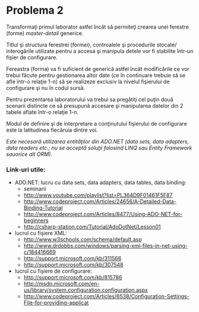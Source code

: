 # Problema 2

Transformaţi primul laborator astfel încât să permiteţi crearea unei ferestre (forme) _master-detail_ generice.

Titlul şi structura ferestrei (formei), controalele şi procedurile stocate/ interogările utilizate pentru a accesa şi manipula detele vor fi stabilite într-un fişier de configurare.

Fereastra (forma) va fi suficient de generică astfel încât modificările ce vor trebui făcute pentru gestionarea altor date (ce în continuare trebuie să se afle într-o relaţie 1-n) să se realizeze exclusiv la nivelul fişierului de configurare şi nu în codul sursă.

Pentru prezentarea laboratorului va trebui sa pregătiţi cel puţin două scenarii distincte ce să presupună accesare şi manipularea datelor din 2 tabele aflate într-o relaţie 1-n.

Modul de definire şi de interpretare a conţinutului fişierului de configurare este la latitudinea fiecăruia dintre voi.

_Este necesară utilizarea entităţilor din ADO.NET (data sets, data adapters, data readers etc.; nu se acceptă soluţii folosind LINQ sau Entity Framework sauorice alt ORM)._

### Link-uri utile:

- ADO.NET: lucru cu data sets, data adapters, data tables, data binding:
  - seminarii
  - http://www.youtube.com/playlist?list=PL364D9F01461F5F87
  - http://www.codeproject.com/Articles/24656/A-Detailed-Data-Binding-Tutorial
  - http://www.codeproject.com/Articles/8477/Using-ADO-NET-for-beginners
  - http://csharp-station.com/Tutorial/AdoDotNet/Lesson01
- lucrul cu fişiere XML:
  - http://www.w3schools.com/schema/default.asp
  - http://www.drdobbs.com/windows/parsing-xml-files-in-net-using-c/184416669
  - http://support.microsoft.com/kb/311566
  - http://support.microsoft.com/kb/307548
- lucrul cu fişiere de configurare:
  - http://support.microsoft.com/kb/815786
  - http://msdn.microsoft.com/en-us/library/system.configuration.configuration.aspx
  - http://www.codeproject.com/Articles/6538/Configuration-Settings-File-for-providing-applicat
